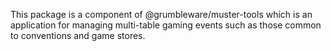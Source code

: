 This package is a component of @grumbleware/muster-tools which is an application for managing multi-table gaming events such as those common to conventions and game stores.
